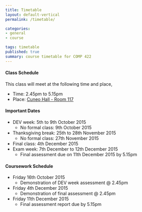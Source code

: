 ```yaml
---
title: Timetable
layout: default-vertical
permalink: /timetable/

categories:
- general
- course

tags: timetable
published: true
summary: course timetable for COMP 422
---
```


#### Class Schedule

This class will meet at the following time and place,

* Time: 2.45pm to 5.15pm
* Place: [Cuneo Hall - Room 117](http://www.luc.edu/media/lucedu/lsc.pdf)

#### Important Dates

* DEV week: 5th to 9th October 2015
	* No formal class: 9th October 2015
* Thanksgiving break: 25th to 28th November 2015
	* No formal class: 27th November 2015
* Final class: 4th December 2015
* Exam week: 7th December to 12th December 2015
	* Final assessment due on 11th December 2015 by 5.15pm
	
#### Coursework Schedule

* Friday 16th October 2015
  * Demonstration of DEV week assessment @ 2.45pm
* Friday 4th December 2015
  * Demonstration of final assessment @ 2.45pm
* Friday 11th December 2015
  * Final assessment report due by 5.15pm
